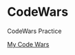 # CodeWars
CodeWars Practice



<a href="https://www.codewars.com/users/Eddie_Chuang">My Code Wars</a>
